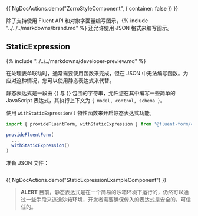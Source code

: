 {{ NgDocActions.demo("ZorroStyleComponent", { container: false }) }}

除了支持使用 Fluent API 和对象字面量编写图示，{% include "../../../markdowns/brand.md" %} 还允许使用 JSON 格式来编写图示。

## StaticExpression

{% include "../../../markdowns/developer-preview.md" %}

在处理表单联动时，通常需要使用函数来完成，但在 JSON 中无法编写函数。为应对这种情况，您可以使用静态表达式来代替。

静态表达式是一段由 \{\{ 与 \}\} 包围的字符串，允许您在其中编写一些简单的 JavaScript 表达式，其执行上下文为 `{ model, control, schema }`。

使用 `withStaticExpression()` 特性函数来开启静态表达式功能。

```ts
import { provideFluentForm, withStaticExpression } from '@fluent-form/core';

provideFluentForm(
  ...
  withStaticExpression()
)
```

准备 JSON 文件：

```json name="schema.json" file="./examples/static-expression/schema.json" {11}
```

{{ NgDocActions.demo("StaticExpressionExampleComponent") }}

> **ALERT**
> 目前，静态表达式是在一个简易的沙箱环境下运行的，仍然可以通过一些手段来逃逸沙箱环境，开发者需要确保传入的表达式是安全的，可信任的。
